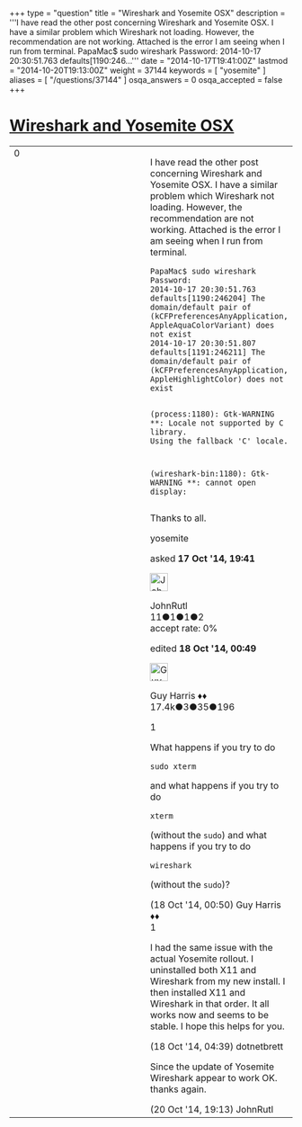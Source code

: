 +++
type = "question"
title = "Wireshark and Yosemite OSX"
description = '''I have read the other post concerning Wireshark and Yosemite OSX. I have a similar problem which Wireshark not loading. However, the recommendation are not working. Attached is the error I am seeing when I run from terminal. PapaMac$ sudo wireshark Password: 2014-10-17 20:30:51.763 defaults[1190:246...'''
date = "2014-10-17T19:41:00Z"
lastmod = "2014-10-20T19:13:00Z"
weight = 37144
keywords = [ "yosemite" ]
aliases = [ "/questions/37144" ]
osqa_answers = 0
osqa_accepted = false
+++

<div class="headNormal">

# [Wireshark and Yosemite OSX](/questions/37144/wireshark-and-yosemite-osx)

</div>

<div id="main-body">

<div id="askform">

<table id="question-table" style="width:100%;"><colgroup><col style="width: 50%" /><col style="width: 50%" /></colgroup><tbody><tr class="odd"><td style="width: 30px; vertical-align: top"><div class="vote-buttons"><span id="post-37144-upvote" class="ajax-command post-vote up" rel="nofollow" title="I like this post (click again to cancel)"> </span><div id="post-37144-score" class="post-score" title="current number of votes">0</div><span id="post-37144-downvote" class="ajax-command post-vote down" rel="nofollow" title="I dont like this post (click again to cancel)"> </span> <span id="favorite-mark" class="ajax-command favorite-mark" rel="nofollow" title="mark/unmark this question as favorite (click again to cancel)"> </span><div id="favorite-count" class="favorite-count"></div></div></td><td><div id="item-right"><div class="question-body"><p>I have read the other post concerning Wireshark and Yosemite OSX. I have a similar problem which Wireshark not loading. However, the recommendation are not working. Attached is the error I am seeing when I run from terminal.</p><pre><code>PapaMac$ sudo wireshark
Password:
2014-10-17 20:30:51.763 defaults[1190:246204] The domain/default pair of (kCFPreferencesAnyApplication, AppleAquaColorVariant) does not exist
2014-10-17 20:30:51.807 defaults[1191:246211] The domain/default pair of (kCFPreferencesAnyApplication, AppleHighlightColor) does not exist

(process:1180): Gtk-WARNING **: Locale not supported by C library.
    Using the fallback &#39;C&#39; locale.

(wireshark-bin:1180): Gtk-WARNING **: cannot open display:</code></pre><p>Thanks to all.</p></div><div id="question-tags" class="tags-container tags"><span class="post-tag tag-link-yosemite" rel="tag" title="see questions tagged &#39;yosemite&#39;">yosemite</span></div><div id="question-controls" class="post-controls"></div><div class="post-update-info-container"><div class="post-update-info post-update-info-user"><p>asked <strong>17 Oct '14, 19:41</strong></p><img src="https://secure.gravatar.com/avatar/ac49020a103a5fc94c8fb41069b98364?s=32&amp;d=identicon&amp;r=g" class="gravatar" width="32" height="32" alt="JohnRutl&#39;s gravatar image" /><p><span>JohnRutl</span><br />
<span class="score" title="11 reputation points">11</span><span title="1 badges"><span class="badge1">●</span><span class="badgecount">1</span></span><span title="1 badges"><span class="silver">●</span><span class="badgecount">1</span></span><span title="2 badges"><span class="bronze">●</span><span class="badgecount">2</span></span><br />
<span class="accept_rate" title="Rate of the user&#39;s accepted answers">accept rate:</span> <span title="JohnRutl has no accepted answers">0%</span></p></div><div class="post-update-info post-update-info-edited"><p><span> edited <strong>18 Oct '14, 00:49</strong> </span></p><img src="https://secure.gravatar.com/avatar/f93de7000747ab5efb5acd3034b2ebd7?s=32&amp;d=identicon&amp;r=g" class="gravatar" width="32" height="32" alt="Guy%20Harris&#39;s gravatar image" /><p><span>Guy Harris ♦♦</span><br />
<span class="score" title="17443 reputation points"><span>17.4k</span></span><span title="3 badges"><span class="badge1">●</span><span class="badgecount">3</span></span><span title="35 badges"><span class="silver">●</span><span class="badgecount">35</span></span><span title="196 badges"><span class="bronze">●</span><span class="badgecount">196</span></span></p></div></div><div id="comments-container-37144" class="comments-container"><span id="37145"></span><div id="comment-37145" class="comment"><div id="post-37145-score" class="comment-score">1</div><div class="comment-text"><p>What happens if you try to do</p><pre><code>sudo xterm</code></pre><p>and what happens if you try to do</p><pre><code>xterm</code></pre><p>(without the <code>sudo</code>) and what happens if you try to do</p><pre><code>wireshark</code></pre><p>(without the <code>sudo</code>)?</p></div><div id="comment-37145-info" class="comment-info"><span class="comment-age">(18 Oct '14, 00:50)</span> <span class="comment-user userinfo">Guy Harris ♦♦</span></div></div><span id="37148"></span><div id="comment-37148" class="comment"><div id="post-37148-score" class="comment-score">1</div><div class="comment-text"><p>I had the same issue with the actual Yosemite rollout. I uninstalled both X11 and Wireshark from my new install. I then installed X11 and Wireshark in that order. It all works now and seems to be stable. I hope this helps for you.</p></div><div id="comment-37148-info" class="comment-info"><span class="comment-age">(18 Oct '14, 04:39)</span> <span class="comment-user userinfo">dotnetbrett</span></div></div><span id="37214"></span><div id="comment-37214" class="comment"><div id="post-37214-score" class="comment-score"></div><div class="comment-text"><p>Since the update of Yosemite Wireshark appear to work OK. thanks again.</p></div><div id="comment-37214-info" class="comment-info"><span class="comment-age">(20 Oct '14, 19:13)</span> <span class="comment-user userinfo">JohnRutl</span></div></div></div><div id="comment-tools-37144" class="comment-tools"></div><div class="clear"></div><div id="comment-37144-form-container" class="comment-form-container"></div><div class="clear"></div></div></td></tr></tbody></table>

</div>

</div>

